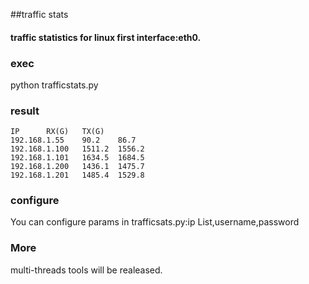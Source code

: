 ##traffic stats

#### traffic statistics for linux first interface:eth0.

### exec

python trafficstats.py

### result
```
IP		RX(G)	TX(G)
192.168.1.55	90.2	86.7
192.168.1.100	1511.2	1556.2
192.168.1.101	1634.5	1684.5
192.168.1.200	1436.1	1475.7
192.168.1.201	1485.4	1529.8
```
### configure

You can configure params in trafficsats.py:ip List,username,password

### More

multi-threads tools will be realeased.
